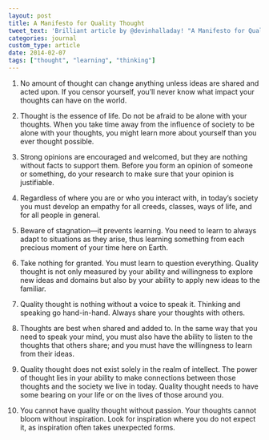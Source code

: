 ```yaml
---
layout: post
title: A Manifesto for Quality Thought
tweet_text: 'Brilliant article by @devinhalladay! "A Manifesto for Quality Thought":'
categories: journal
custom_type: article
date: 2014-02-07
tags: ["thought", "learning", "thinking"]
---
```

1. No amount of thought can change anything unless ideas are shared and acted upon. If you censor yourself, you’ll never know what impact your thoughts can have on the world.

2. Thought is the essence of life. Do not be afraid to be alone with your thoughts. When you take time away from the influence of society to be alone with your thoughts, you might learn more about yourself than you ever thought possible.

3. Strong opinions are encouraged and welcomed, but they are nothing without facts to support them. Before you form an opinion of someone or something, do your research to make sure that your opinion is justifiable.

4. Regardless of where you are or who you interact with, in today’s society you must develop an empathy for all creeds, classes, ways of life, and for all people in general.

5. Beware of stagnation—it prevents learning. You need to learn to always adapt to situations as they arise, thus learning something from each precious moment of your time here on Earth.

6. Take nothing for granted. You must learn to question everything. Quality thought is not only measured by your ability and willingness to explore new ideas and domains but also by your ability to apply new ideas to the familiar.

7. Quality thought is nothing without a voice to speak it. Thinking and speaking go hand-in-hand. Always share your thoughts with others.

8. Thoughts are best when shared and added to. In the same way that you need to speak your mind, you must also have the ability to listen to the thoughts that others share; and you must have the willingness to learn from their ideas.

9. Quality thought does not exist solely in the realm of intellect. The power of thought lies in your ability to make connections between those thoughts and the society we live in today. Quality thought needs to have some bearing on your life or on the lives of those around you.

10. You cannot have quality thought without passion. Your thoughts cannot bloom without inspiration. Look for inspiration where you do not expect it, as inspiration often takes unexpected forms.